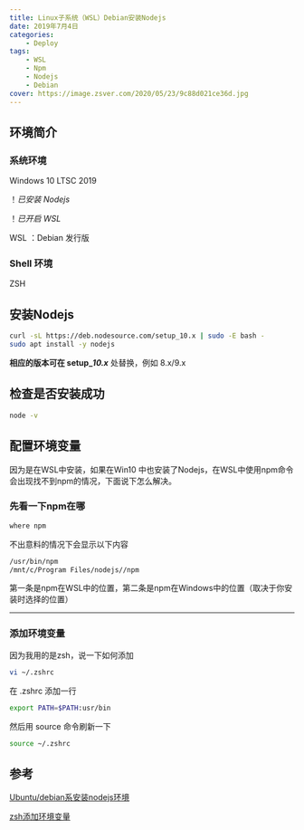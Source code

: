 ```yaml
---
title: Linux子系统（WSL）Debian安装Nodejs
date: 2019年7月4日
categories: 
	- Deploy
tags: 
	- WSL
	- Npm
	- Nodejs
	- Debian
cover: https://image.zsver.com/2020/05/23/9c88d021ce36d.jpg
---
```


## 环境简介

### 系统环境

Windows 10 LTSC 2019

！*已安装 Nodejs*

！*已开启 WSL*

WSL ：Debian 发行版

### Shell 环境

ZSH

## 安装Nodejs

```bash
curl -sL https://deb.nodesource.com/setup_10.x | sudo -E bash -
sudo apt install -y nodejs
```

**相应的版本可在 setup_*10.x*** 处替换，例如 8.x/9.x

## 检查是否安装成功

```bash
node -v
```

## 配置环境变量

因为是在WSL中安装，如果在Win10 中也安装了Nodejs，在WSL中使用npm命令会出现找不到npm的情况，下面说下怎么解决。

### 先看一下npm在哪

```bash
where npm
```

不出意料的情况下会显示以下内容

```bash
/usr/bin/npm
/mnt/c/Program Files/nodejs//npm
```

第一条是npm在WSL中的位置，第二条是npm在Windows中的位置（取决于你安装时选择的位置）

---

### 添加环境变量

因为我用的是zsh，说一下如何添加

```bash
vi ~/.zshrc
```

在 .zshrc 添加一行

```bash
export PATH=$PATH:usr/bin
```

然后用 source 命令刷新一下

```bash
source ~/.zshrc
```

## 参考

[Ubuntu/debian系安装nodejs环境](https://www.jianshu.com/p/a480b99741f6)

[zsh添加环境变量](https://www.jianshu.com/p/48c022928771)
